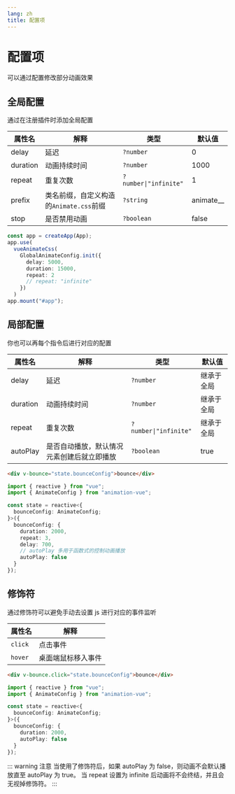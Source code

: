 ```yaml
---
lang: zh
title: 配置项
---
```


# 配置项

可以通过配置修改部分动画效果

## 全局配置

通过在注册插件时添加全局配置

| 属性名   | 解释                                    | 类型                  | 默认值      |
| -------- | --------------------------------------- | --------------------- | ----------- |
| delay    | 延迟                                    | `?number`             | 0           |
| duration | 动画持续时间                            | `?number`             | 1000        |
| repeat   | 重复次数                                | `?number\|"infinite"` | 1           |
| prefix   | 类名前缀，自定义构造的`Animate.css`前缀 | `?string`             | animate\_\_ |
| stop     | 是否禁用动画                            | `?boolean`            | false       |

```ts
const app = createApp(App);
app.use(
  vueAnimateCss(
    GlobalAnimateConfig.init({
      delay: 5000,
      duration: 15000,
      repeat: 2
      // repeat: "infinite"
    })
  )
app.mount("#app");
```

## 局部配置

你也可以再每个指令后进行对应的配置

| 属性名   | 解释                                       | 类型                  | 默认值     |
| -------- | ------------------------------------------ | --------------------- | ---------- |
| delay    | 延迟                                       | `?number`             | 继承于全局 |
| duration | 动画持续时间                               | `?number`             | 继承于全局 |
| repeat   | 重复次数                                   | `?number\|"infinite"` | 继承于全局 |
| autoPlay | 是否自动播放，默认情况元素创建后就立即播放 | `?boolean`            | true       |

```html
<div v-bounce="state.bounceConfig">bounce</div>
```

```ts
import { reactive } from "vue";
import { AnimateConfig } from "animation-vue";

const state = reactive<{
  bounceConfig: AnimateConfig;
}>({
  bounceConfig: {
    duration: 2000,
    repeat: 3,
    delay: 700,
    // autoPlay 多用于函数式的控制动画播放
    autoPlay: false
  }
});
```

## 修饰符

通过修饰符可以避免手动去设置 js 进行对应的事件监听

| 属性名  | 解释               |
| ------- | ------------------ |
| `click` | 点击事件           |
| `hover` | 桌面端鼠标移入事件 |

```html
<div v-bounce.click="state.bounceConfig">bounce</div>
```

```ts
import { reactive } from "vue";
import { AnimateConfig } from "animation-vue";

const state = reactive<{
  bounceConfig: AnimateConfig;
}>({
  bounceConfig: {
    duration: 2000,
    autoPlay: false
  }
});
```

::: warning 注意
当使用了修饰符后，如果 autoPlay 为 false，则动画不会默认播放直至 autoPlay 为 true。
当 repeat 设置为 infinite 后动画将不会终结，并且会无视掉修饰符。
:::
